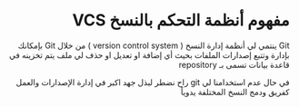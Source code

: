 # <div dir="rtl">مفهوم أنظمة التحكم بالنسخ VCS</div>

<div dir="rtl">
Git ينتمي لي أنظمة إدارة النسخ ( version control system )
من خلال Git بإمكانك بإدارة وتتبع إصدارات الملفات
بحيث أي إضافة او تعديل او حذف لي ملف يتم تخزينه في قاعدة بيانات تسمى بـ repository

في حال عدم استخدامنا لي git راح نضطر لبذل جهد اكبر في إدارة الإصدارات والعمل كفريق ودمج النسخ المختلفة يدوياً
</div>